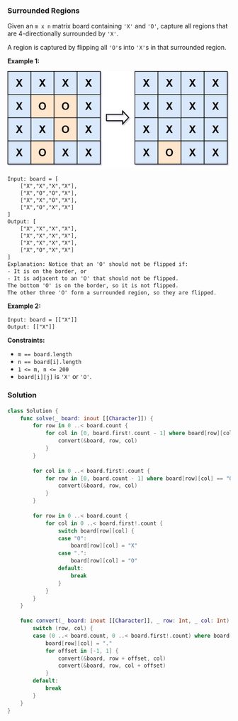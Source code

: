 
### Surrounded Regions

Given an `m x n` matrix board containing `'X'` and `'O'`, capture all regions that are 4-directionally surrounded by `'X'`.

A region is captured by flipping all `'O'`s into `'X'`s in that surrounded region.

__Example 1:__

![example1](../images/question_130.jpg)
```
Input: board = [
    ["X","X","X","X"],
    ["X","O","O","X"],
    ["X","X","O","X"],
    ["X","O","X","X"]
]
Output: [
    ["X","X","X","X"],
    ["X","X","X","X"],
    ["X","X","X","X"],
    ["X","O","X","X"]
]
Explanation: Notice that an 'O' should not be flipped if:
- It is on the border, or
- It is adjacent to an 'O' that should not be flipped.
The bottom 'O' is on the border, so it is not flipped.
The other three 'O' form a surrounded region, so they are flipped.
```
__Example 2:__

```
Input: board = [["X"]]
Output: [["X"]]
```

__Constraints:__
* `m == board.length`
* `n == board[i].length`
* `1 <= m, n <= 200`
* `board[i][j]` is `'X'` or `'O'`.

### Solution
```Swift
class Solution {
    func solve(_ board: inout [[Character]]) {
        for row in 0 ..< board.count {
            for col in [0, board.first!.count - 1] where board[row][col] == "O" {
                convert(&board, row, col)
            }
        }

        for col in 0 ..< board.first!.count {
            for row in [0, board.count - 1] where board[row][col] == "O" {
                convert(&board, row, col)
            }
        }

        for row in 0 ..< board.count {
            for col in 0 ..< board.first!.count {
                switch board[row][col] {
                case "O":
                    board[row][col] = "X"
                case ".":
                    board[row][col] = "O"
                default:
                    break
                }
            }
        }
    }

    func convert(_ board: inout [[Character]], _ row: Int, _ col: Int) {
        switch (row, col) {
        case (0 ..< board.count, 0 ..< board.first!.count) where board[row][col] == "O":
            board[row][col] = "."
            for offset in [-1, 1] {
                convert(&board, row + offset, col)
                convert(&board, row, col + offset)
            }
        default:
            break
        }
    }
}
```
